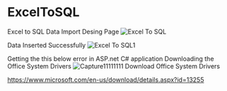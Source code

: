 # ExcelToSQL
Excel to SQL Data Import Desing Page
![Excel To SQL](https://user-images.githubusercontent.com/109687181/204141947-d594e09c-6e3c-4bf9-af12-d7f8429d7146.JPG)

Data Inserted Successfully
![Excel To SQL1](https://user-images.githubusercontent.com/109687181/204142027-e8f7bd45-0fc0-4e24-b0f2-bfd6fbde0519.JPG)

Getting the this below error in ASP.net C# application 
Downloading the Office System Drivers
![Capture11111111](https://user-images.githubusercontent.com/109687181/204142455-5163d15e-4be4-4f31-98a8-6800ee566c77.JPG)
Download  Office System Drivers

https://www.microsoft.com/en-us/download/details.aspx?id=13255

